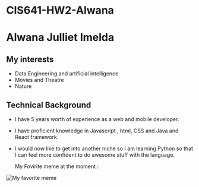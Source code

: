 # CIS641-HW2-Alwana

# Alwana Julliet Imelda

## My interests

* Data Engineering and artificial intelligence
* Movies and Theatre
* Nature

## Technical Background

- I have 5 years worth of experience as a web and mobile developer.
- I have proficient knowledge in Javascript , html, CSS and Java and React framework.
- I would now like to get into another niche so I am learning Python so that I can feel more confident to do awesome stuff with the language.

  My Fovirite meme at the moment :

 ![My favorite meme](https://i.chzbgr.com/full/10407014656/h15A4F411/other-ways-10-feature-spent-hours-coding-will-not-be-deployed-management-finds-unnecessary-7-d1)
